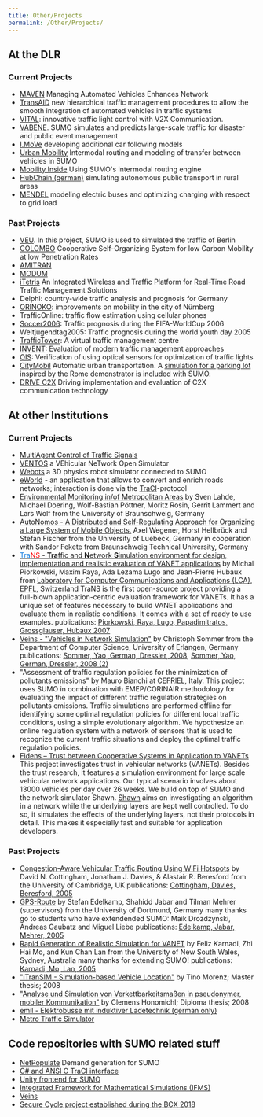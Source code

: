 ```yaml
---
title: Other/Projects
permalink: /Other/Projects/
---
```


## At the DLR

### Current Projects

- [MAVEN](http://www.maven-its.eu/) Managing Automated Vehicles
  Enhances Network
- [TransAID](https://ec.europa.eu/inea/en/horizon-2020/projects/H2020-Transport/Automated-Road-Transport/TransAID)
  new hierarchical traffic management procedures to allow the smooth
  integration of automated vehicles in traffic systems
- [VITAL](http://www.dlr.de/fs/en/desktopdefault.aspx/tabid-10496/18188_read-42579/):
  innovative traffic light control with V2X Communication.
- [VABENE](http://www.dlr.de/vabene/en/). SUMO simulates and predicts
  large-scale traffic for disaster and public event management
- [I.MoVe](http://verkehrsforschung.dlr.de/de/projekte/imove)
  developing additional car following models
- [Urban Mobility](http://www.urmo.info/) Intermodal routing and
  modeling of transfer between vehicles in SUMO
- [Mobility Inside](http://www.mobilityinside.de/) Using SUMO's
  intermodal routing engine
- [HubChain (german)](http://komob.de/projekte/hub-chain/) simulating
  autonomous public transport in rural areas
- [MENDEL](http://mendel-projekt.de/en/home-2/) modeling electric
  buses and optimizing charging with respect to grid load

### Past Projects

- [VEU](http://www.dlr.de/VEU/en/). In this project, SUMO is used to
  simulated the traffic of Berlin
- [COLOMBO](http://www.colombo-fp7.eu/) Cooperative Self-Organizing
  System for low Carbon Mobility at low Penetration Rates
- [AMITRAN](http://www.amitran.eu/)
- [MODUM](http://modum-project.eu/)
- [iTetris](http://www.ict-itetris.eu/) An Integrated Wireless and
  Traffic Platform for Real-Time Road Traffic Management Solutions
- Delphi: country-wide traffic analysis and prognosis for Germany
- [ORINOKO](http://www.orinoko.info/): improvements on mobility in the
  city of Nürnberg
- TrafficOnline: traffic flow estimation using cellular phones
- [Soccer2006](http://www.dlr.de/desktopdefault.aspx/tabid-1296/):
  Traffic prognosis during the FIFA-WorldCup 2006
- Weltjugendtag2005: Traffic prognosis during the world youth day 2005
- [TrafficTower](http://www.traffic-tower.de/vf/forschung/leitprojekte/traffic_tower):
  A virtual traffic management centre
- [INVENT](http://www.invent-online.de/): Evaluation of modern traffic
  management approaches
- [OIS](http://www.dlr.de/vf/forschung/projekte/ois): Verification of
  using optical sensors for optimization of traffic lights
- [CityMobil](http://www.citymobil.org/) Automatic urban
  transportation. A [simulation for a parking lot](../Tutorials/CityMobil.md) inspired by the Rome
  demonstrator is included with SUMO.
- [DRIVE C2X](http://www.drive-c2x.eu/project) Driving implementation
  and evaluation of C2X communication technology

## At other Institutions

### Current Projects

- [MultiAgent Control of Traffic
  Signals](https://github.com/k0emt/macts)
- [VENTOS](http://maniam.github.io/VENTOS/) a VEhicular NeTwork Open
  Simulator
- [Webots](https://www.cyberbotics.com/) a 3D physics robot simulator
  connected to SUMO
- [eWorld](http://eworld.sourceforge.net/) - an application that
  allows to convert and enrich roads networks; interaction is done via
  the [TraCI](../TraCI.md)-protocol
- [Environmental Monitoring in/of Metropolitan Areas](http://www.ibr.cs.tu-bs.de/projects/emma/index.xml?lang=en)
  by Sven Lahde, Michael Doering, Wolf-Bastian Pöttner, Moritz Rosin,
  Gerrit Lammert and Lars Wolf from the University of Braunschweig,
  Germany
- [AutoNomos - A Distributed and Self-Regulating Approach for Organizing a Large System of Mobile Objects.](http://www.auto-nomos.de) Axel Wegener, Horst Hellbrück
  and Stefan Fischer from the University of Luebeck, Germany in
  cooperation with Sándor Fekete from Braunschweig Technical
  University, Germany
- [<font color="#0174DF">Tra</font><font color="#FF0000">NS</font> -
  <strong>Tra</strong>ffic and <strong>N</strong>etwork
  <strong>S</strong>imulation environment for design, implementation
  and realistic evaluation of VANET
  applications](http://trans.epfl.ch)
  by Michal Piorkowski, Maxim Raya, Ada Lezama Lugo and Jean-Pierre
  Hubaux from [Laboratory for Computer Communications and Applications
  (LCA)](http://lcawww.epfl.ch), [EPFL](http://www.epfl.ch),
  Switzerland
  TraNS is the first open-source project providing a full-blown
  application-centric evaluation framework for VANETs. It has a unique
  set of features necessary to build VANET applications and evaluate
  them in realistic conditions. It comes with a set of ready to use
  examples.
  publications: [Piorkowski, Raya, Lugo, Papadimitratos, Grossglauser,
  Hubaux
  2007](../Publications.md#piorkowskirayalugopapadimitratosgrossglauserhubaux2007)
- [Veins - "Vehicles in Network Simulation"](http://www7.informatik.uni-erlangen.de/veins/)
  by Christoph Sommer from the Department of Computer Science,
  University of Erlangen, Germany
  publications: [Sommer, Yao, German, Dressler, 2008](../Publications.md#sommeryaogermandressler2008), [Sommer,
  Yao, German, Dressler, 2008
  (2)](../Publications.md#sommeryaogermandressler2008_2)
- "Assessment of traffic regulation policies for the minimization of
  pollutants emissions"
  by Mauro Bianchi at [CEFRIEL](http://www.cefriel.it/), Italy.
  This project uses SUMO in combination with EMEP/CORINAIR methodology
  for evaluating the impact of different traffic regulation strategies
  on pollutants emissions. Traffic simulations are performed offline
  for identifying some optimal regulation policies for different local
  traffic conditions, using a simple evolutionary algorithm. We
  hypothesize an online regulation system with a network of sensors
  that is used to recognize the current traffic situations and deploy
  the optimal traffic regulation policies.
- [Fidens – Trust between Cooperative Systems in Application to VANETs](http://www.ldv.ei.tum.de/fidens/)
  This project investigates trust in vehicular networks (VANETs).
  Besides the trust research, it features a simulation environment for
  large scale vehicular network applications. Our typical scenario
  involves about 13000 vehicles per day over 26 weeks. We build on top
  of SUMO and the network simulator Shawn.
  [Shawn](http://shawn.sourceforge.net) aims on investigating an
  algorithm in a network while the underlying layers are kept well
  controlled. To do so, it simulates the effects of the underlying
  layers, not their protocols in detail. This makes it especially fast
  and suitable for application developers.

### Past Projects

- [Congestion-Aware Vehicular Traffic Routing Using WiFi Hotspots](http://www.cl.cam.ac.uk/Research/DTG/research/sentient/vehicles.php)
  by David N. Cottingham, Jonathan J. Davies, & Alastair R. Beresford
  from the University of Cambridge, UK
  publications: [Cottingham, Davies, Beresford,
  2005](../Publications.md#cottinghamdaviesberesford2005)
- [GPS-Route](http://ls5-www.cs.uni-dortmund.de/~edelkamp/gpsroute/)
  by Stefan Edelkamp, Shahidd Jabar and Tilman Mehrer (supervisors)
  from the University of Dortmund, Germany
  many thanks go to students who have extendended SUMO: Maik
  Drozdzynski, Andreas Gaubatz and Miguel Liebe
  publications: [Edelkamp, Jabar, Mehrer, 2005](../Publications.md#edelkampjabarmehrer2005)
- [Rapid Generation of Realistic Simulation for VANET](http://www.cse.unsw.edu.au/~klan/move/)
  by Feliz Karnadi, Zhi Hai Mo, and Kun Chan Lan from the University
  of New South Wales, Sydney, Australia
  many thanks for extending SUMO\!
  publications: [Karnadi, Mo, Lan,
  2005](../Publications.md#karnadimolan2005)
- ["iTranSIM - Simulation-based Vehicle
  Location"](https://www.cs.tcd.ie/publications/tech-reports/reports.07/TCD-CS-2007-56.pdf)
  by Tino Morenz; Master thesis; 2008
- ["Analyse und Simulation von Verkettbarkeitsmaßen in pseudonymer,
  mobiler
  Kommunikation"](http://sumo.sf.net/docs/Analyse_Verkettbarkeit.pdf)
  by Clemens Honomichl; Diploma thesis; 2008
- [emil - Elektrobusse mit induktiver Ladetechnik (german only)](http://www.verkehr-bs.de/unternehmen/forschungsprojekt-emil.html)
- [Metro Traffic Simulator](https://tech.d-itlab.co.jp/author/osamumasutani/)

## Code repositories with SUMO related stuff

- [NetPopulate](https://github.com/maslab-ufrgs/net-populate) Demand
  generation for SUMO
- [C\# and ANSI C TraCI interface](https://github.com/CodingConnected/CodingConnected.Traci)
- [Unity frontend for SUMO](https://github.com/Andrew-Stebel/Unity-SUMO)
- [Integrated Framework for Mathematical Simulations (IFMS)](https://github.com/nitindesh/IFMS)
- [Veins](https://github.com/sommer/veins)
- [Secure Cycle project established during the BCX 2018](https://github.com/kratz00/bcx18_secureCycle)